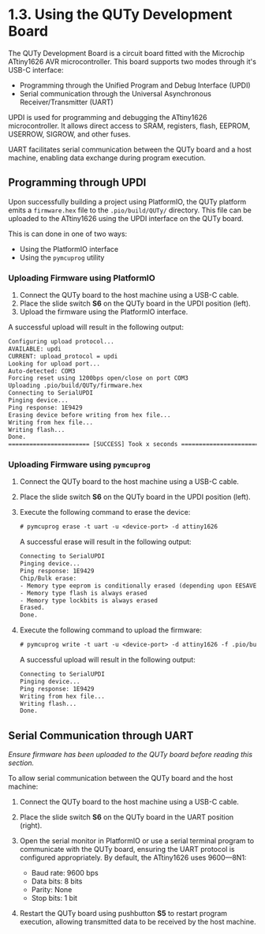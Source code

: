 # 1.3. Using the QUTy Development Board

The QUTy Development Board is a circuit board fitted with the Microchip
ATtiny1626 AVR microcontroller. This board supports two modes through
it's USB-C interface:

- Programming through the Unified Program and Debug Interface (UPDI)
- Serial communication through the Universal Asynchronous Receiver/Transmitter (UART)

UPDI is used for programming and debugging the ATtiny1626
microcontroller. It allows direct access to SRAM, registers, flash,
EEPROM, USERROW, SIGROW, and other fuses.

UART facilitates serial communication between the QUTy board and a host
machine, enabling data exchange during program execution.

## Programming through UPDI

Upon successfully building a project using PlatformIO, the
QUTy platform emits a `firmware.hex` file to the `.pio/build/QUTy/`
directory. This file can be uploaded to the ATtiny1626 using the UPDI
interface on the QUTy board.

This is can done in one of two ways:

- Using the PlatformIO interface
- Using the `pymcuprog` utility

### Uploading Firmware using PlatformIO

1. Connect the QUTy board to the host machine using a USB-C cable.
2. Place the slide switch **S6** on the QUTy board in the UPDI position (left).
3. Upload the firmware using the PlatformIO interface.

A successful upload will result in the following output:

```txt
Configuring upload protocol...
AVAILABLE: updi
CURRENT: upload_protocol = updi
Looking for upload port...
Auto-detected: COM3
Forcing reset using 1200bps open/close on port COM3
Uploading .pio/build/QUTy/firmware.hex
Connecting to SerialUPDI
Pinging device...
Ping response: 1E9429
Erasing device before writing from hex file...
Writing from hex file...
Writing flash...
Done.
======================= [SUCCESS] Took x seconds =======================
```

### Uploading Firmware using `pymcuprog`

1. Connect the QUTy board to the host machine using a USB-C cable.
2. Place the slide switch **S6** on the QUTy board in the UPDI position (left).
3. Execute the following command to erase the device:

   ```txt
   # pymcuprog erase -t uart -u <device-port> -d attiny1626
   ```

   A successful erase will result in the following output:

   ```txt
   Connecting to SerialUPDI
   Pinging device...
   Ping response: 1E9429
   Chip/Bulk erase:
   - Memory type eeprom is conditionally erased (depending upon EESAVE fuse setting)
   - Memory type flash is always erased
   - Memory type lockbits is always erased
   Erased.
   Done.
   ```

4. Execute the following command to upload the firmware:

   ```txt
   # pymcuprog write -t uart -u <device-port> -d attiny1626 -f .pio/build/QUTy/firmware.hex
   ```

   A successful upload will result in the following output:

   ```txt
   Connecting to SerialUPDI
   Pinging device...
   Ping response: 1E9429
   Writing from hex file...
   Writing flash...
   Done.
   ```

## Serial Communication through UART

*Ensure firmware has been uploaded to the QUTy board before reading this section.*

To allow serial communication between the QUTy board and the host
machine:

1. Connect the QUTy board to the host machine using a USB-C cable.
2. Place the slide switch **S6** on the QUTy board in the UART position (right).
3. Open the serial monitor in PlatformIO or use a serial terminal program
   to communicate with the QUTy board, ensuring the UART protocol is
   configured appropriately. By default, the ATtiny1626 uses 9600&mdash;8N1:

   - Baud rate: 9600 bps
   - Data bits: 8 bits
   - Parity: None
   - Stop bits: 1 bit
4. Restart the QUTy board using pushbutton **S5** to restart program
   execution, allowing transmitted data to be received by the host
   machine.
